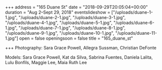 +++
address = "165 Duane St"
date = "2018-09-29T20:05:04+00:00"
duration = "Aug 2–Sept 29, 2018"
eventslideshow = ["/uploads/duane-1-1.jpg", "/uploads/duane-2-1.jpg", "/uploads/duane-3-1.jpg", "/uploads/duane-4-1.jpg", "/uploads/duane-5-1.jpg", "/uploads/duane-6-1.jpg", "/uploads/duane-7-1.jpg", "/uploads/duane-8-1.jpg", "/uploads/duane-9-1.jpg", "/uploads/duane-10-1.jpg", "/uploads/duane-11-1.jpg"]
open = false
openingsoon = false
title = "165_duane_st"

+++
Photography: Sara Grace Powell, Allegra Sussman, Christian DeFonte

Models: Sara Grace Powell, Kat da Silva, Sabrina Fuentes, Daniela Lalita, Lulu Bonfils, Maggie Lee, Maia Ruth Lee